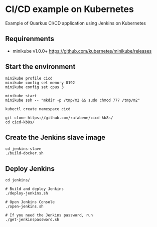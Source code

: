 # CI/CD example on Kubernetes
Example of Quarkus CI/CD application using Jenkins on Kubernetes

## Requirenments

- minikube v1.0.0+ <https://github.com/kubernetes/minikube/releases>

## Start the environment

```
minikube profile cicd
minikube config set memory 8192
minikube config set cpus 3

minikube start
minikube ssh -- "mkdir -p /tmp/m2 && sudo chmod 777 /tmp/m2"

kubectl create namespace cicd

git clone https://github.com/rafabene/cicd-kb8s/
cd cicd-kb8s/
```

## Create the Jenkins slave image

```
cd jenkins-slave
./build-docker.sh
```


## Deploy Jenkins

```
cd jenkins/

# Build and deploy Jenkins
./deploy-jenkins.sh

# Open Jenkins Console
./open-jenkins.sh

# If you need the Jenkins password, run
./get-jenkinspassword.sh

```




